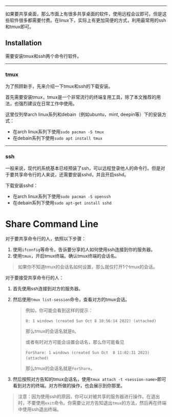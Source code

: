 
-----

如果要共享桌面，那么市面上有很多共享桌面的软件，使用远程会议即可。但是这些软件很多都需要付费。在linux下，实际上有更加简便的方式，利用最常用的ssh和tmux即可。

## Installation

需要安装tmux和ssh两个命令行软件。

----

### tmux

为了照顾新手，先来介绍一下tmux和ssh的下载安装。

首先需要安装tmux，tmux是一个非常流行的终端复用工具，除了本文推荐的用法，也强烈建议在日常工作中使用。

这里仅列举arch linux系列和debain（例如ubuntu，mint, deepin等）下的安装方式：

* 在arch linux系列下使用`sudo pacman -S tmux`​
* 在debain系列下使用`sudo apt install tmux`​

-------

### ssh

一般来说，现代的系统基本已经预装了ssh，可以远程登录他人的命令行。但是对于要共享命令行的人来说，还需要安装sshd，并且开启sshd。

下载安装sshd：

* 在arch linux系列下使用`sudo pacman -S openssh`​
* 在debain系列下使用`sudo apt-get install sshd`​

# Share Command Line

对于要共享命令行的人，依照以下步骤：

1. 使用`ifconfig`​等命令，告诉要分享的人如何使用ssh连接到你的服务器。
2. 使用`tmux`​，开启tmux终端。确认tmux终端的会话名。

> 如果你不知道tmux的会话名如何设置，那么就仅打开1个tmux的会话。

对于要接受共享命令行的人：

1. 首先使用ssh连接到对方的服务器。
2. 然后使用`tmux list-session`​命令，查看对方的tmux会话。

    > 例如，你可能会看到这样的提示：
    >
    > ​`0: 1 windows (created Sun Oct 8 10:56:14 2022) (attached)`​
    >
    > 那么tmux的会话名就是`0`​。
    >
    > 或者有时对方可能会设置会话名，那么你可能看见
    >
    > ​`ForShare: 1 windows (created Sun Oct  8 11:02:31 2023) (attached)`​
    >
    > 那么tmux的会话名就是`ForShare`​。
    >
3. 然后按照对方告知的tmux会话名，使用`tmux attach -t <session-name>`​即可看到对方的终端。对方所做的操作，也会展示到你那里。

> 注意：因为使用ssh的原因，你可以对被共享的服务器进行操作。在退出时，不要使用`exit`​命令。你需要让对方告知退出`tmux`​的方法，然后再在终端中使用ssh退出终端。